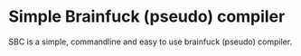 # Simple Brainfuck (pseudo) compiler
SBC is a simple, commandline and easy to use brainfuck (pseudo) compiler.
